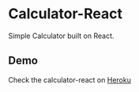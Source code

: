 # Calculator-React

Simple Calculator built on React.

## Demo

Check the calculator-react on [Heroku]()
